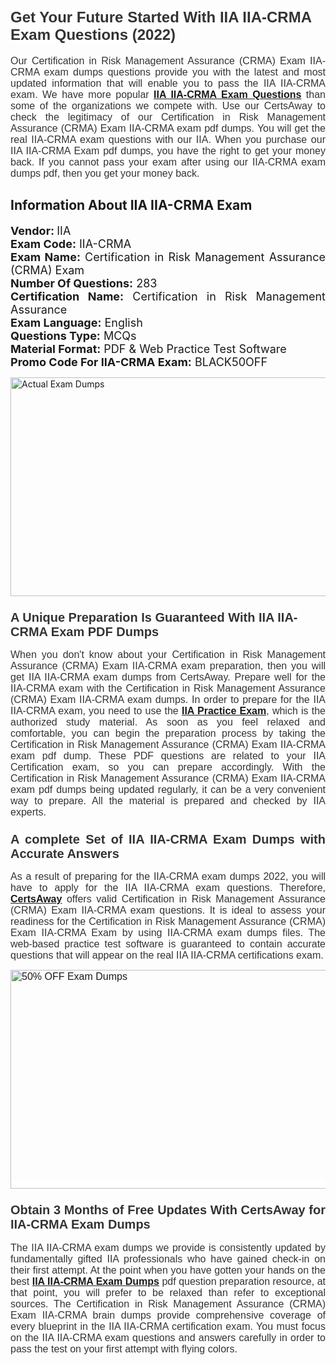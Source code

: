 <h1><span style="font-size:24px"><span style="font-family:Calibri,sans-serif"><strong><span style="background-color:white"><span style="font-family:"Verdana",sans-serif"><span style="color:#333333">Get Your Future Started With IIA IIA-CRMA Exam Questions (2022)</span></span></span></strong></span></span></h1> <p style="text-align:justify"><span style="font-size:11pt"><span style="font-family:Calibri,sans-serif"><span style="font-size:12.0pt"><span style="background-color:white"><span style="font-family:"Verdana",sans-serif"><span style="color:#333333">Our Certification in Risk Management Assurance (CRMA) Exam IIA-CRMA exam dumps questions provide you with the latest and most updated information that will enable you to pass the IIA IIA-CRMA exam. We have more popular <a href="https://www.certsaway.com/iia/iia-crma-exam-dumps"><strong>IIA IIA-CRMA Exam Questions</strong></a> than some of the organizations we compete with. Use our CertsAway to check the legitimacy of our Certification in Risk Management Assurance (CRMA) Exam IIA-CRMA exam pdf dumps. You will get the real IIA-CRMA exam questions with our IIA. When you purchase our IIA IIA-CRMA Exam pdf dumps, you have the right to get your money back. If you cannot pass your exam after using our IIA-CRMA exam dumps pdf, then you get your money back.</span></span></span></span></span></span></p> <h2 style="text-align:justify"><strong>Information About IIA IIA-CRMA Exam</strong></h2> <p style="text-align:justify"><span style="font-size:18px"><strong>Vendor: </strong>IIA<br /> <strong>Exam Code:</strong> IIA-CRMA<br /> <strong>Exam Name:</strong> Certification in Risk Management Assurance (CRMA) Exam<br /> <strong>Number Of Questions:</strong> 283<br /> <strong>Certification Name:</strong> Certification in Risk Management Assurance<br /> <strong>Exam Language:</strong> English<br /> <strong>Questions Type:</strong> MCQs<br /> <strong>Material Format:</strong> PDF & Web Practice Test Software<br /> <strong>Promo Code For IIA-CRMA Exam:</strong> BLACK50OFF</span></p> <p style="text-align:justify"><a href="https://www.certsaway.com/iia/iia-crma-exam-dumps" rel="no-follow"><img alt="Actual Exam Dumps" src="https://blogger.googleusercontent.com/img/b/R29vZ2xl/AVvXsEhM7PDiBcnX1lSN-cQmq5aA7zhxn_sWcl74tkXOSfPCo3QtIY975M9XJLCwEgJ4RXKA47zmJGF6HERJJhyy2xAB8wXG6sgIARPXgzYSBnCmQcQUSzkzAw-rnNk2tBWror0N27JemDbU_7iS0jGjJohQplsk8CyGpJdZ9YktQ0Yz6f7IdzI5OZob-D4eGg/s1382/ca1.png" style="height:350px; width:750px" /></a></p> <h3><span style="font-size:20px"><strong><span style="font-family:Calibri,sans-serif"><span style="background-color:white"><span style="font-family:"Verdana",sans-serif"><span style="color:#333333">A Unique Preparation Is Guaranteed With IIA IIA-CRMA Exam PDF Dumps</span></span></span></span></strong></span></h3> <p style="text-align:justify"><span style="font-size:11pt"><span style="font-family:Calibri,sans-serif"><span style="font-size:12.0pt"><span style="background-color:white"><span style="font-family:"Verdana",sans-serif"><span style="color:#333333">When you don't know about your Certification in Risk Management Assurance (CRMA) Exam IIA-CRMA exam preparation, then you will get IIA IIA-CRMA exam dumps from CertsAway. Prepare well for the IIA-CRMA exam with the Certification in Risk Management Assurance (CRMA) Exam IIA-CRMA exam dumps. In order to prepare for the IIA IIA-CRMA exam, you need to use the <a href="https://www.certsaway.com/iia-questions"><strong>IIA Practice Exam</strong></a>, which is the authorized study material. As soon as you feel relaxed and comfortable, you can begin the preparation process by taking the Certification in Risk Management Assurance (CRMA) Exam IIA-CRMA exam pdf dump. These PDF questions are related to your IIA Certification exam, so you can prepare accordingly. With the Certification in Risk Management Assurance (CRMA) Exam IIA-CRMA exam pdf dumps being updated regularly, it can be a very convenient way to prepare. All the material is prepared and checked by IIA experts.</span></span></span></span></span></span></p> <h3 style="text-align:justify"><span style="font-size:20px"><span style="font-family:Calibri,sans-serif"><strong><span style="background-color:white"><span style="font-family:"Verdana",sans-serif"><span style="color:#333333">A complete Set of IIA IIA-CRMA Exam Dumps with Accurate Answers</span></span></span></strong></span></span></h3> <p style="text-align:justify"><span style="font-size:11pt"><span style="font-family:Calibri,sans-serif"><span style="font-size:12.0pt"><span style="background-color:white"><span style="font-family:"Verdana",sans-serif"><span style="color:#333333">As a result of preparing for the IIA-CRMA exam dumps 2022, you will have to apply for the IIA IIA-CRMA exam questions. Therefore, <a href=" https://www.certsaway.com/"><strong>CertsAway</strong></a> offers valid Certification in Risk Management Assurance (CRMA) Exam IIA-CRMA exam questions. It is ideal to assess your readiness for the Certification in Risk Management Assurance (CRMA) Exam IIA-CRMA Exam by using IIA-CRMA exam dumps files. The web-based practice test software is guaranteed to contain accurate questions that will appear on the real IIA IIA-CRMA certifications exam.</span></span></span></span></span></span></p> <p style="text-align:justify"><span style="font-size:11pt"><span style="font-family:Calibri,sans-serif"><span style="font-size:12.0pt"><span style="background-color:white"><span style="font-family:"Verdana",sans-serif"><span style="color:#333333"><a href="https://www.certsaway.com/iia/iia-crma-exam-dumps" rel="no-follow"><img alt="50% OFF Exam Dumps" src="https://www.certcollections.com/uploads/content/c2.png" style="height:350px; width:750px" /></a></span></span></span></span></span></span></p> <h3 style="text-align:justify"><span style="font-size:20px"><strong><span style="font-family:Calibri,sans-serif"><span style="background-color:white"><span style="font-family:"Verdana",sans-serif"><span style="color:#333333">Obtain 3 Months of Free Updates With CertsAway for IIA-CRMA Exam Dumps</span></span></span></span></strong></span></h3> <p style="text-align:justify"><span style="font-size:11pt"><span style="font-family:Calibri,sans-serif"><span style="font-size:12.0pt"><span style="background-color:white"><span style="font-family:"Verdana",sans-serif"><span style="color:#333333">The IIA IIA-CRMA exam dumps we provide is consistently updated by fundamentally gifted IIA professionals who have gained check-in on their first attempt. At the point when you have gotten your hands on the best <a href="https://www.certsaway.com/iia/iia-crma-exam-dumps"><strong>IIA IIA-CRMA Exam Dumps</strong></a> pdf question preparation resource, at that point, you will prefer to be relaxed than refer to exceptional sources. The Certification in Risk Management Assurance (CRMA) Exam IIA-CRMA brain dumps provide comprehensive coverage of every blueprint in the IIA IIA-CRMA certification exam. You must focus on the IIA IIA-CRMA exam questions and answers carefully in order to pass the test on your first attempt with flying colors.</span></span></span></span></span></span></p>
